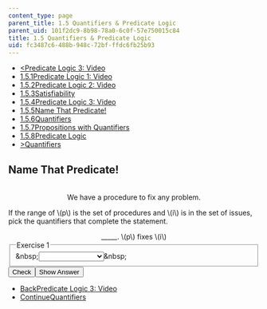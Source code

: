 ```yaml
---
content_type: page
parent_title: 1.5 Quantifiers & Predicate Logic
parent_uid: 101f2dc9-8b98-78a0-6c0f-57e750015c84
title: 1.5 Quantifiers & Predicate Logic
uid: fc3487c6-488b-948c-72bf-ffdc6fb25b93
---
```

<ul class="navigation pagination"><li id="top_bck_btn"><a href='/courses/electrical-engineering-and-computer-science/6-042j-mathematics-for-computer-science-spring-2015/proofs/tp3-1/vertical-ef4691d3280b';><<span>Predicate Logic 3: Video</span></a></li><li id="flp_btn_1" ><a href='/courses/electrical-engineering-and-computer-science/6-042j-mathematics-for-computer-science-spring-2015/proofs/tp3-1'>1.5.1<span>Predicate Logic 1: Video</span></a></li><li id="flp_btn_2" ><a href='/courses/electrical-engineering-and-computer-science/6-042j-mathematics-for-computer-science-spring-2015/proofs/tp3-1/vertical-7b4a11771cb1'>1.5.2<span>Predicate Logic 2: Video</span></a></li><li id="flp_btn_3" ><a href='/courses/electrical-engineering-and-computer-science/6-042j-mathematics-for-computer-science-spring-2015/proofs/tp3-1/vertical-071a48267f00'>1.5.3<span>Satisfiability</span></a></li><li id="flp_btn_4" ><a href='/courses/electrical-engineering-and-computer-science/6-042j-mathematics-for-computer-science-spring-2015/proofs/tp3-1/vertical-ef4691d3280b'>1.5.4<span>Predicate Logic 3: Video</span></a></li><li id="flp_btn_5" class="button_selected"><a href='/courses/electrical-engineering-and-computer-science/6-042j-mathematics-for-computer-science-spring-2015/proofs/tp3-1/vertical-f68a21116180'>1.5.5<span>Name That Predicate!</span></a></li><li id="flp_btn_6" ><a href='/courses/electrical-engineering-and-computer-science/6-042j-mathematics-for-computer-science-spring-2015/proofs/tp3-1/vertical-1131e84e1185'>1.5.6<span>Quantifiers</span></a></li><li id="flp_btn_7" ><a href='/courses/electrical-engineering-and-computer-science/6-042j-mathematics-for-computer-science-spring-2015/proofs/tp3-1/vertical-7b928b76cb8d'>1.5.7<span>Propositions with Quantifiers</span></a></li><li id="flp_btn_8" ><a href='/courses/electrical-engineering-and-computer-science/6-042j-mathematics-for-computer-science-spring-2015/proofs/tp3-1/vertical-384645055c08'>1.5.8<span>Predicate Logic</span></a></li><li id="top_continue_btn"><a href='/courses/electrical-engineering-and-computer-science/6-042j-mathematics-for-computer-science-spring-2015/proofs/tp3-1/vertical-1131e84e1185';>><span>Quantifiers</span></a></li></ul><h2 class="subhead">Name That Predicate!</h2><div class="self_assessment">
<br display_name="Name That Predicate!" url_name="Name_That_Predicate_0" />
<center display_name="Name That Predicate!" url_name="Name_That_Predicate_1">We have a procedure to fix any problem.</center>
<p display_name="Name That Predicate!" url_name="Name_That_Predicate_2">If the range of \(p\) is the set of procedures and \(i\) is in the set of issues, pick the quantifiers that complete the statement.</p>
<center display_name="Name That Predicate!" url_name="Name_That_Predicate_3">_____. \(p\) fixes \(i\)</center>
<div id="Q1_div" class="problem_question"><fieldset><legend class="visually-hidden">Exercise 1</legend><div class="choice"><label id="Q1_label"><span id="Q1_aria_status" tabindex="-1" class="visually-hidden">&amp;nbsp;</span><select onchange="numericTypedOrDropDownSelected(1)" id="Q1_select" class="problem_text_input"><option correct="false"></option><option correct="false">\(\forall p \exists  i\)</option><option correct="false">\(\exists p \forall  i\)</option><option correct="false">\(\forall p \forall  i\)</option><option correct="true">\(\forall i \exists  p\)</option><option correct="false">\(\exists i \forall  p\)</option><option correct="false">\(\forall i \forall p\)</option></select><span style="display:none;" id="Q1_ans_span" tabindex="-1">  \(\forall i \exists  p\)</span><span id="Q1_normal_status" class="nostatus" aria-hidden="true">&amp;nbsp;</span></label></div></fieldset></div><div class="action"><button id="Q1_button" onclick="checkAnswer({1: 'optionresponse'})" class="problem_mo_button">Check</button><button id="Q1_button_show" onclick="showHideSolution({1: 'optionresponse'}, 1, [])" class="problem_mo_button">Show Answer</button></div></div><ul class="navigation progress"><li id="bck_btn"><a href='/courses/electrical-engineering-and-computer-science/6-042j-mathematics-for-computer-science-spring-2015/proofs/tp3-1/vertical-ef4691d3280b';>Back<span>Predicate Logic 3: Video</span></a></li><li id="continue_btn"><a href='/courses/electrical-engineering-and-computer-science/6-042j-mathematics-for-computer-science-spring-2015/proofs/tp3-1/vertical-1131e84e1185';>Continue<span>Quantifiers</span></a></li></ul>